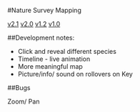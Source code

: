 #Nature Survey Mapping

[v2.1](/map_v2.1/)
[v2.0](/map_v2.0/)
[v1.2](/map_v1.2/)
[v1.0](/map_v1.0/)

##Development notes:

- Click and reveal different species
- Timeline - live animation
- More meaningful map
- Picture/info/ sound on rollovers on Key

##Bugs

Zoom/ Pan
